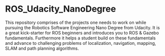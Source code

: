 # ROS_Udacity_NanoDegree
This repository comprises of the projects one needs to work on while pursuing the Robotics Software Engineering Nano Degree from Udacity. It is a great kick-starter for ROS beginners and introduces you to ROS &amp; Gazebo fundamentals. Furthermore it helps a student build on these fundamentals and advance to challenging problems of localization, navigation, mapping, SLAM and path planning algorithms.
